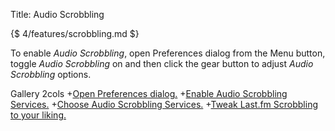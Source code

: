 Title: Audio Scrobbling

{$ 4/features/scrobbling.md $}

To enable *Audio Scrobbling*, open Preferences dialog from the Menu button,
toggle *Audio Scrobbling* on and then click the gear button to adjust *Audio Scrobbling* options.

 Gallery 2cols
+[Open Preferences dialog.](:images/4/features/open_preferences.png|330)
+[Enable Audio Scrobbling Services.](:images/4/features/enable_scrobbling.png|330)
+[Choose Audio Scrobbling Services.](:images/4/features/choose_scrobbling.png|330)
+[Tweak Last.fm Scrobbling to your liking.](:images/4/features/scrobbling.png|330)
